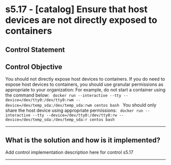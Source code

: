 # s5.17 - \[catalog\] Ensure that host devices are not directly exposed to containers

## Control Statement

## Control Objective

You should not directly expose host devices to containers. If you do need to expose host devices to containers, you should use granular permissions as appropriate to your organization:    For example, do not start a container using the command below:  ```  docker run --interactive --tty --device=/dev/tty0:/dev/tty0:rwm --device=/dev/temp_sda:/dev/temp_sda:rwm centos bash  ```    You should only share the host device using appropriate permissions:  ```  docker run --interactive --tty --device=/dev/tty0:/dev/tty0:rw --device=/dev/temp_sda:/dev/temp_sda:r centos bash  ```

______________________________________________________________________

## What is the solution and how is it implemented?

Add control implementation description here for control s5.17

______________________________________________________________________
